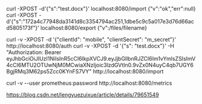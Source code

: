 curl -XPOST -d'{"s":"test.docx"}' localhost:8080/import
{"v":"ok","err":null}
curl -XPOST -d'{"s":"172a4c77948da3141d8c3354794ac251,1dbe5c9c5a017e3d76d66acd5805173f"}' localhost:8080/export
{"v":/files/filename}

curl -v -XPOST -d '{"clientId": "mobile", "clientSecret": "m_secret"}' http://localhost:8080/auth
curl -v -XPOST -d '{"s": "test.docx"}' -H "Authorization: Bearer eyJhbGciOiJIUzI1NiIsInR5cCI6IkpXVCJ9.eyJjbGllbnRJZCI6Im1vYmlsZSIsImV4cCI6MTU2OTUwNjM0MCwiaXNzIjoic3lzdGVtIn0.9vZx0N4uyC4qb7UGY6BgjRMq3M62ps5Zcc0KYnFS7VY" http://localhost:8080/import

curl -v --user prometheus:password http://localhost:8080/metrics

https://blog.csdn.net/lengyuezuixue/article/details/79651549